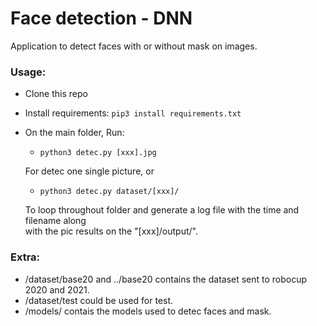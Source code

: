 # Face detection - DNN
Application to detect faces with or without mask on images.
### Usage:
- Clone this repo

- Install requirements: ```pip3 install requirements.txt```

- On the main folder, Run:
  - ```python3 detec.py [xxx].jpg```
  
  For detec one single picture, or
  - ```python3 detec.py dataset/[xxx]/```
  
  To loop throughout folder and generate a log file with the time and filename along <br />
  with the pic results on the "[xxx]/output/".
  
### Extra:  
- /dataset/base20 and ../base20  contains the dataset sent to robocup 2020 and 2021.
- /dataset/test could be used for test. 
- /models/ contais the models used to detec faces and mask.
